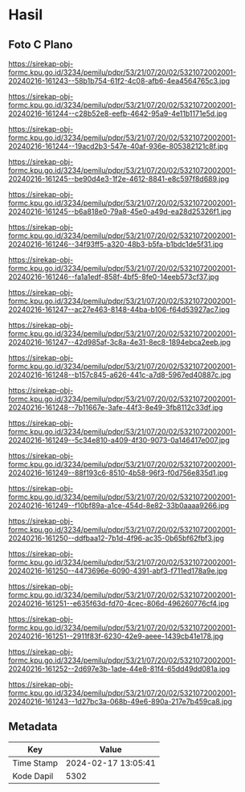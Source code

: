 # Hasil

## Foto C Plano

https://sirekap-obj-formc.kpu.go.id/3234/pemilu/pdpr/53/21/07/20/02/5321072002001-20240216-161243--58b1b754-61f2-4c08-afb6-4ea4564765c3.jpg

https://sirekap-obj-formc.kpu.go.id/3234/pemilu/pdpr/53/21/07/20/02/5321072002001-20240216-161244--c28b52e8-eefb-4642-95a9-4e11b1171e5d.jpg

https://sirekap-obj-formc.kpu.go.id/3234/pemilu/pdpr/53/21/07/20/02/5321072002001-20240216-161244--19acd2b3-547e-40af-936e-805382121c8f.jpg

https://sirekap-obj-formc.kpu.go.id/3234/pemilu/pdpr/53/21/07/20/02/5321072002001-20240216-161245--be90d4e3-1f2e-4612-8841-e8c597f8d689.jpg

https://sirekap-obj-formc.kpu.go.id/3234/pemilu/pdpr/53/21/07/20/02/5321072002001-20240216-161245--b6a818e0-79a8-45e0-a49d-ea28d25326f1.jpg

https://sirekap-obj-formc.kpu.go.id/3234/pemilu/pdpr/53/21/07/20/02/5321072002001-20240216-161246--34f93ff5-a320-48b3-b5fa-b1bdc1de5f31.jpg

https://sirekap-obj-formc.kpu.go.id/3234/pemilu/pdpr/53/21/07/20/02/5321072002001-20240216-161246--fa1a1edf-858f-4bf5-8fe0-14eeb573cf37.jpg

https://sirekap-obj-formc.kpu.go.id/3234/pemilu/pdpr/53/21/07/20/02/5321072002001-20240216-161247--ac27e463-8148-44ba-b106-f64d53927ac7.jpg

https://sirekap-obj-formc.kpu.go.id/3234/pemilu/pdpr/53/21/07/20/02/5321072002001-20240216-161247--42d985af-3c8a-4e31-8ec8-1894ebca2eeb.jpg

https://sirekap-obj-formc.kpu.go.id/3234/pemilu/pdpr/53/21/07/20/02/5321072002001-20240216-161248--b157c845-a626-441c-a7d8-5967ed40887c.jpg

https://sirekap-obj-formc.kpu.go.id/3234/pemilu/pdpr/53/21/07/20/02/5321072002001-20240216-161248--7b11667e-3afe-44f3-8e49-3fb8112c33df.jpg

https://sirekap-obj-formc.kpu.go.id/3234/pemilu/pdpr/53/21/07/20/02/5321072002001-20240216-161249--5c34e810-a409-4f30-9073-0a146417e007.jpg

https://sirekap-obj-formc.kpu.go.id/3234/pemilu/pdpr/53/21/07/20/02/5321072002001-20240216-161249--88f193c6-8510-4b58-96f3-f0d756e835d1.jpg

https://sirekap-obj-formc.kpu.go.id/3234/pemilu/pdpr/53/21/07/20/02/5321072002001-20240216-161249--f10bf89a-a1ce-454d-8e82-33b0aaaa9266.jpg

https://sirekap-obj-formc.kpu.go.id/3234/pemilu/pdpr/53/21/07/20/02/5321072002001-20240216-161250--ddfbaa12-7b1d-4f96-ac35-0b65bf62fbf3.jpg

https://sirekap-obj-formc.kpu.go.id/3234/pemilu/pdpr/53/21/07/20/02/5321072002001-20240216-161250--4473696e-6090-4391-abf3-f711ed178a9e.jpg

https://sirekap-obj-formc.kpu.go.id/3234/pemilu/pdpr/53/21/07/20/02/5321072002001-20240216-161251--e635f63d-fd70-4cec-806d-496260776cf4.jpg

https://sirekap-obj-formc.kpu.go.id/3234/pemilu/pdpr/53/21/07/20/02/5321072002001-20240216-161251--2911f83f-6230-42e9-aeee-1439cb41e178.jpg

https://sirekap-obj-formc.kpu.go.id/3234/pemilu/pdpr/53/21/07/20/02/5321072002001-20240216-161252--2d697e3b-1ade-44e8-81f4-65dd49dd081a.jpg

https://sirekap-obj-formc.kpu.go.id/3234/pemilu/pdpr/53/21/07/20/02/5321072002001-20240216-161243--1d27bc3a-068b-49e6-890a-217e7b459ca8.jpg


## Metadata

| Key        | Value               |
| ---------- | ------------------- |
| Time Stamp | 2024-02-17 13:05:41 |
| Kode Dapil | 5302                |



